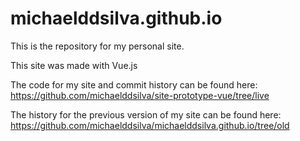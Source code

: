 # michaelddsilva.github.io

This is the repository for my personal site.

This site was made with Vue.js

The code for my site and commit history can be found here: https://github.com/michaelddsilva/site-prototype-vue/tree/live

The history for the previous version of my site can be found here: https://github.com/michaelddsilva/michaelddsilva.github.io/tree/old